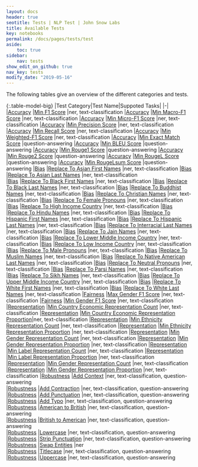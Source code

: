 ```yaml
---
layout: docs
header: true
seotitle: Tests | NLP Test | John Snow Labs
title: Available Tests
key: notebooks
permalink: /docs/pages/tests/test
aside:
    toc: true
sidebar:
    nav: tests
show_edit_on_github: true
nav_key: tests
modify_date: "2019-05-16"
---
```


<div class="main-docs" markdown="1"><div class="h3-box" markdown="1">

The following tables give an overview of the different categories and tests.

</div><div class="h3-box" markdown="1">

{:.table-model-big}
|Test Category|Test Name|Suppoted Tasks|
|-|
|[Accuracy](accuracy)		                |[Min F1 Score](accuracy#min-f1-score)                                                                      |ner, text-classification
|[Accuracy](accuracy)		                |[Min Macro-F1 Score](accuracy#min-macro-f1-score)                                                          |ner, text-classification
|[Accuracy](accuracy)		                |[Min Micro-F1 Score](accuracy#min-micro-f1-score)                                                          |ner, text-classification
|[Accuracy](accuracy)		                |[Min Precision Score](accuracy#min-precision-score)                                                        |ner, text-classification
|[Accuracy](accuracy)		                |[Min Recall Score](accuracy#min-recall-score)                                                              |ner, text-classification
|[Accuracy](accuracy)		                |[Min Weighted-F1 Score](accuracy#min-weighted-f1-score)                                                    |ner, text-classification
|[Accuracy](accuracy)		                |[Min Exact Match Score](accuracy#min-exact=match-score)                                                    |question-answering
|[Accuracy](accuracy)		                |[Min BLEU Score](accuracy#min-bleu-score)                                                                  |question-answering
|[Accuracy](accuracy)		                |[Min Rouge1 Score](accuracy#min-rouge1-score)                                                              |question-answering
|[Accuracy](accuracy)		                |[Min Rouge2 Score](accuracy#min-rouge2-score)                                                              |question-answering
|[Accuracy](accuracy)		                |[Min RougeL Score](accuracy#min-rougel-score)                                                              |question-answering
|[Accuracy](accuracy)		                |[Min RougeLsum Score](accuracy#min-rougelsum-score)                                                        |question-answering
|[Bias](bias)		                        |[Replace To Asian First Names](bias#replace-to-asian-firstnames)                                           |ner, text-classification
|[Bias](bias)		                        |[Replace To Asian Last Names](bias#replace-to-asian-lastnames)                                             |ner, text-classification        
|[Bias](bias)		                        |[Replace To Black First Names](bias#replace-to-black-firstnames)                                           |ner, text-classification
|[Bias](bias)		                        |[Replace To Black Last Names](bias#replace-to-black-lastnames)                                             |ner, text-classification
|[Bias](bias)		                        |[Replace To Buddhist Names](bias#replace-to-buddhist-names)                                                |ner, text-classification
|[Bias](bias)		                        |[Replace To Christian Names](bias#replace-to-christian-names)                                              |ner, text-classification
|[Bias](bias)		                        |[Replace To Female Pronouns](bias#replace-to-female-pronouns)                                              |ner, text-classification
|[Bias](bias)		                        |[Replace To High Income Country](bias#replace-to-high-income-country)                                      |ner, text-classification
|[Bias](bias)		                        |[Replace To Hindu Names](bias#replace-to-hindu-names)                                                      |ner, text-classification
|[Bias](bias)		                        |[Replace To Hispanic First Names](bias#replace-to-hispanic-firstnames)                                     |ner, text-classification
|[Bias](bias)		                        |[Replace To Hispanic Last Names](bias#replace-to-hispanic-lastnames)                                       |ner, text-classification
|[Bias](bias)		                        |[Replace To Interracial Last Names](bias#replace-to-inter-racial-lastnames)                                |ner, text-classification
|[Bias](bias)		                        |[Replace To Jain Names](bias#replace-to-jain-names)                                                        |ner, text-classification
|[Bias](bias)		                        |[Replace To Lower Middle Income Country](bias#replace-to-lower-middle-income-country)                      |ner, text-classification
|[Bias](bias)		                        |[Replace To Low Income Country](bias#replace-to-low-income-country)                                        |ner, text-classification
|[Bias](bias)		                        |[Replace To Male Pronouns](bias#replace-to-male-pronouns)                                                  |ner, text-classification
|[Bias](bias)		                        |[Replace To Muslim Names](bias#replace-to-muslim-names)                                                    |ner, text-classification
|[Bias](bias)		                        |[Replace To Native American Last Names](bias#replace-to-native-american-lastnames)                         |ner, text-classification
|[Bias](bias)		                        |[Replace To Neutral Pronouns](bias#replace-to-neutral-pronouns)                                            |ner, text-classification
|[Bias](bias)		                        |[Replace To Parsi Names](bias#replace-to-parsi-names)                                                      |ner, text-classification
|[Bias](bias)		                        |[Replace To Sikh Names](bias#replace-to-sikh-names)                                                        |ner, text-classification
|[Bias](bias)		                        |[Replace To Upper Middle Income Country](bias#replace-to-upper-middle-income-country)                      |ner, text-classification
|[Bias](bias)		                        |[Replace To White First Names](bias#replace-to-white-firstnames)                                           |ner, text-classification
|[Bias](bias)		                        |[Replace To White Last Names](bias#replace-to-white-lastnames)                                             |ner, text-classification
|[Fairness](fairness)		                |[Max Gender F1 Score](fairness#max-gender-f1-score)                                                        |ner, text-classification
|[Fairness](fairness)		                |[Min Gender F1 Score](fairness#min-gender-f1-score)                                                        |ner, text-classification
|[Representation](representation)		    |[Min Country Economic Representation Count](representation#country-economic-representation-count)          |ner, text-classification
|[Representation](representation)		    |[Min Country Economic Representation Proportion](representation#country-economic-representation-proportion)|ner, text-classification
|[Representation](representation)		    |[Min Ethnicity Representation Count](representation#ethnicity-representation-count)                        |ner, text-classification
|[Representation](representation)		    |[Min Ethnicity Representation Proportion](representation#ethnicity-representation-proportion)              |ner, text-classification
|[Representation](representation)		    |[Min Gender Representation Count](representation#gender-representation-count)                              |ner, text-classification
|[Representation](representation)		    |[Min Gender Representation Proportion](representation#gender-representation-proportion)                    |ner, text-classification
|[Representation](representation)		    |[Min Label Representation Count](representation#label-representation-count)                                |ner, text-classification
|[Representation](representation)		    |[Min Label Representation Proportion](representation#label-representation-proportion)                      |ner, text-classification
|[Representation](representation)		    |[Min Gender Representation Count](representation#religion-representation-count)                            |ner, text-classification
|[Representation](representation)		    |[Min Gender Representation Proportion](representation#religion-representation-proportion)                  |ner, text-classification
|[Robustness](robustness)		            |[Add Context](robustness#add-context)                                                                      |ner, text-classification, question-answering     
|[Robustness](robustness)		            |[Add Contraction](robustness#add-contraction)                                                              |ner, text-classification, question-answering     
|[Robustness](robustness)		            |[Add Punctuation](robustness#add-punctuation)                                                              |ner, text-classification, question-answering     
|[Robustness](robustness)		            |[Add Typo](robustness#add-typo)                                                                            |ner, text-classification, question-answering       
|[Robustness](robustness)		            |[American to British](robustness#american-to-british)                                                      |ner, text-classification, question-answering     
|[Robustness](robustness)		            |[British to American](robustness#british-to-american)                                                      |ner, text-classification, question-answering     
|[Robustness](robustness)		            |[Lowercase](robustness#lowercase)                                                                          |ner, text-classification, question-answering     
|[Robustness](robustness)		            |[Strip Punctuation](robustness#strip-punctuation)                                                          |ner, text-classification, question-answering     
|[Robustness](robustness)		            |[Swap Entities](robustness#swap-entities)                                                                  |ner     
|[Robustness](robustness)		            |[Titlecase](robustness#titlecase)                                                                          |ner, text-classification, question-answering     
|[Robustness](robustness)		            |[Uppercase](robustness#uppercase)                                                                          |ner, text-classification, question-answering     


</div></div>